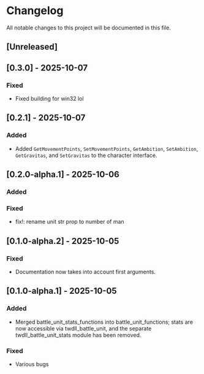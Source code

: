 # Changelog

All notable changes to this project will be documented in this file.

## [Unreleased]

## [0.3.0] - 2025-10-07

### Fixed
- Fixed building for win32 lol

## [0.2.1] - 2025-10-07

### Added
- Added `GetMovementPoints`, `SetMovementPoints`, `GetAmbition`, `SetAmbition`, `GetGravitas`, and `SetGravitas` to the character interface.

## [0.2.0-alpha.1] - 2025-10-06

### Added

### Fixed
- fix!: rename unit str prop to number of man

## [0.1.0-alpha.2] - 2025-10-05

### Fixed
- Documentation now takes into account first arguments.


## [0.1.0-alpha.1] - 2025-10-05

### Added
- Merged battle_unit_stats_functions into battle_unit_functions; stats are now accessible via twdll_battle_unit, and the separate twdll_battle_unit_stats module has been removed.

### Fixed
- Various bugs

